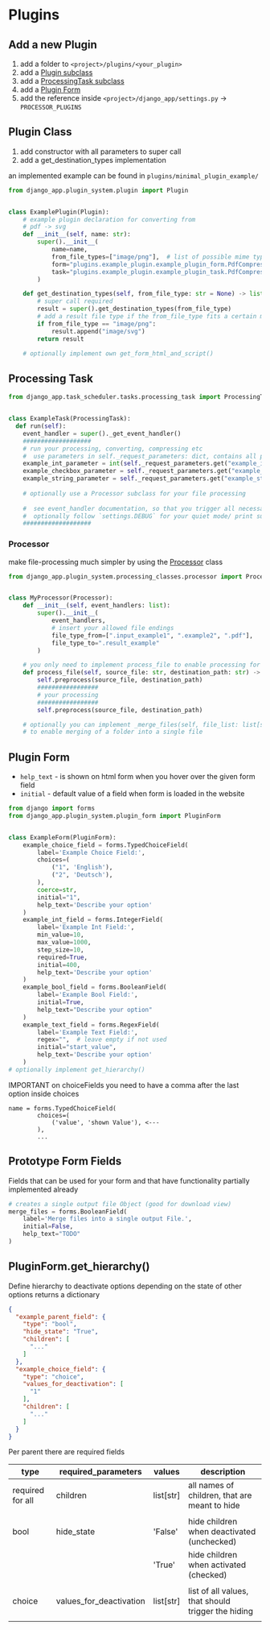 # Plugins

## Add a new Plugin

1. add a folder to `<project>/plugins/<your_plugin>`
2. add a [Plugin subclass](#Plugin-Class)
3. add a [ProcessingTask subclass](#Processing-Task)
4. add a [Plugin Form](#Plugin-Form)
5. add the reference inside `<project>/django_app/settings.py` -> `PROCESSOR_PLUGINS`

## Plugin Class

1. add constructor with all parameters to super call
2. add a get_destination_types implementation

an implemented example can be found in `plugins/minimal_plugin_example/`
```python
from django_app.plugin_system.plugin import Plugin


class ExamplePlugin(Plugin):
    # example plugin declaration for converting from
    # pdf -> svg
    def __init__(self, name: str):
        super().__init__(
            name=name,
            from_file_types=["image/png"],  # list of possible mime types (https://mimetype.io/all-types/)
            form="plugins.example_plugin.example_plugin_form.PdfCompressorForm",
            task="plugins.example_plugin.example_plugin_task.PdfCompressionTask"
        )

    def get_destination_types(self, from_file_type: str = None) -> list[str]:
        # super call required
        result = super().get_destination_types(from_file_type)
        # add a result file type if the from_file_type fits a certain mime-type
        if from_file_type == "image/png":
            result.append("image/svg")
        return result

    # optionally implement own get_form_html_and_script()
```

## Processing Task

```python
from django_app.task_scheduler.tasks.processing_task import ProcessingTask


class ExampleTask(ProcessingTask):
  def run(self):
    event_handler = super()._get_event_handler()
    ###################
    # run your processing, converting, compressing etc
    #  use parameters in self._request_parameters: dict, contains all parameters from your Form
    example_int_parameter = int(self._request_parameters.get("example_int_parameter"))
    example_checkbox_parameter = self._request_parameters.get("example_checkbox_parameter") == "on"
    example_string_parameter = self._request_parameters.get("example_string_parameter")
    
    # optionally use a Processor subclass for your file processing
    
    #  see event_handler documentation, so that you trigger all necessary events
    #  optionally follow `settings.DEBUG` for your quiet mode/ print suppressing
    ###################
```
### Processor
make file-processing much simpler by using the [Processor](../django_app/plugin_system/processing_classes/processor.py) class

```python
from django_app.plugin_system.processing_classes.processor import Processor


class MyProcessor(Processor):
    def __init__(self, event_handlers: list):
        super().__init__(
            event_handlers,
            # insert your allowed file endings
            file_type_from=[".input_example1", ".example2", ".pdf"],
            file_type_to=".result_example"
        )

    # you only need to implement process_file to enable processing for folders, files, etc 
    def process_file(self, source_file: str, destination_path: str) -> None:
        self.preprocess(source_file, destination_path)
        #################
        # your processing
        #################
        self.preprocess(source_file, destination_path)

    # optionally you can implement _merge_files(self, file_list: list[str], merged_result_file: str) -> None:
    # to enable merging of a folder into a single file
```


## Plugin Form

* `help_text` - is shown on html form when you hover over the given form field
* `initial` - default value of a field when form is loaded in the website

```python
from django import forms
from django_app.plugin_system.plugin_form import PluginForm


class ExampleForm(PluginForm):
    example_choice_field = forms.TypedChoiceField(
        label='Example Choice Field:',
        choices=(
            ("1", 'English'),
            ("2", 'Deutsch'),
        ),
        coerce=str,
        initial="1",
        help_text='Describe your option'
    )
    example_int_field = forms.IntegerField(
        label='Example Int Field:',
        min_value=10,
        max_value=1000,
        step_size=10,
        required=True,
        initial=400,
        help_text='Describe your option'
    )
    example_bool_field = forms.BooleanField(
        label='Example Bool Field:',
        initial=True,
        help_text="Describe your option"
    )
    example_text_field = forms.RegexField(
        label='Example Text Field:',
        regex="",  # leave empty if not used
        initial="start_value",
        help_text='Describe your option'
    )
# optionally implement get_hierarchy()
```

IMPORTANT on choiceFields you need to have a comma after the last option inside choices
```
name = forms.TypedChoiceField(
        choices=(
            ('value', 'shown Value'), <---
        ),
        ...
```

## Prototype Form Fields

Fields that can be used for your form and that have functionality partially implemented already

```python
# creates a single output file Object (good for download view)
merge_files = forms.BooleanField(
    label='Merge files into a single output File.',
    initial=False,
    help_text="TODO"
)
```

## PluginForm.get_hierarchy()

Define hierarchy to deactivate options depending on the state of other options
returns a dictionary

```json
{
  "example_parent_field": {
    "type": "bool",
    "hide_state": "True",
    "children": [
      "..."
    ]
  },
  "example_choice_field": {
    "type": "choice",
    "values_for_deactivation": [
      "1"
    ],
    "children": [
      "..."
    ]
  }
}
```

Per parent there are required fields

| type             | required_parameters      | values    | description                                        |
|------------------|--------------------------|-----------|----------------------------------------------------|
| required for all | children                 | list[str] | all names of children, that are meant to hide      |
|                  |                          |           |                                                    |
| bool             | hide_state               | 'False'   | hide children when deactivated (unchecked)         |
|                  |                          | 'True'    | hide children when activated (checked)             |
|                  |                          |           |                                                    |
| choice           | values_for_deactivation  | list[str] | list of all values, that should trigger the hiding |
|                  |                          |           |                                                    |

